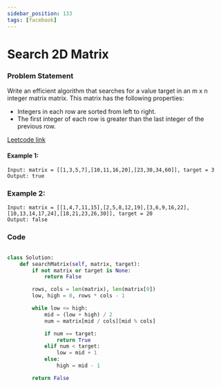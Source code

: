 ```yaml
---
sidebar_position: 133
tags: [facebook]
---
```


# Search 2D Matrix

### Problem Statement

Write an efficient algorithm that searches for a value target in an m x n integer matrix matrix. This matrix has the following properties:

- Integers in each row are sorted from left to right.
- The first integer of each row is greater than the last integer of the previous row.

[Leetcode link](https://leetcode.com/problems/search-a-2d-matrix)

#### Example 1:

```
Input: matrix = [[1,3,5,7],[10,11,16,20],[23,30,34,60]], target = 3
Output: true
```

### Example 2:

```
Input: matrix = [[1,4,7,11,15],[2,5,8,12,19],[3,6,9,16,22],[10,13,14,17,24],[18,21,23,26,30]], target = 20
Output: false
```

### Code

```python title="Python Code"

class Solution:
    def searchMatrix(self, matrix, target):
        if not matrix or target is None:
            return False

        rows, cols = len(matrix), len(matrix[0])
        low, high = 0, rows * cols - 1

        while low <= high:
            mid = (low + high) / 2
            num = matrix[mid / cols][mid % cols]

            if num == target:
                return True
            elif num < target:
                low = mid + 1
            else:
                high = mid - 1

        return False
```
